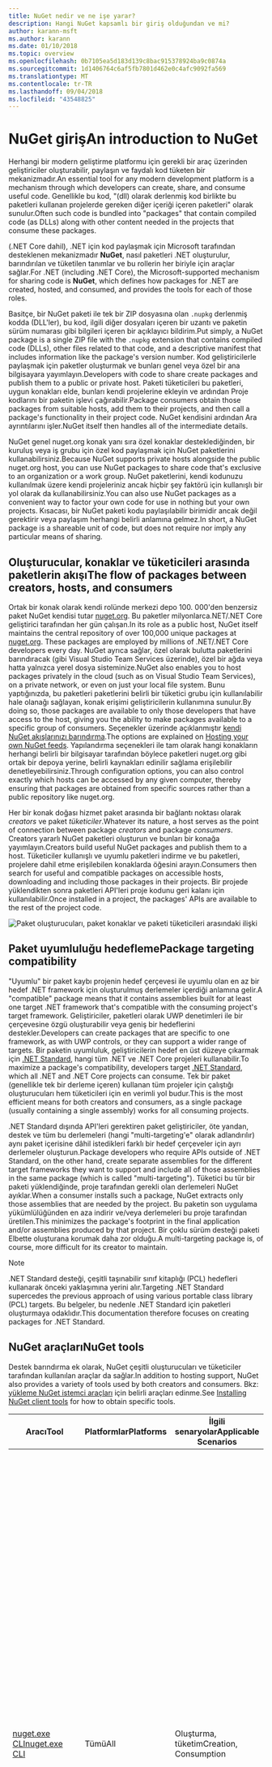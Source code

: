 ```yaml
---
title: NuGet nedir ve ne işe yarar?
description: Hangi NuGet kapsamlı bir giriş olduğundan ve mi?
author: karann-msft
ms.author: karann
ms.date: 01/10/2018
ms.topic: overview
ms.openlocfilehash: 0b7105ea5d183d139c8bac915378924ba9c0874a
ms.sourcegitcommit: 1d1406764c6af5fb7801d462e0c4afc9092fa569
ms.translationtype: MT
ms.contentlocale: tr-TR
ms.lasthandoff: 09/04/2018
ms.locfileid: "43548825"
---
```

# <a name="an-introduction-to-nuget"></a><span data-ttu-id="43dc9-103">NuGet giriş</span><span class="sxs-lookup"><span data-stu-id="43dc9-103">An introduction to NuGet</span></span>

<span data-ttu-id="43dc9-104">Herhangi bir modern geliştirme platformu için gerekli bir araç üzerinden geliştiriciler oluşturabilir, paylaşın ve faydalı kod tüketen bir mekanizmadır.</span><span class="sxs-lookup"><span data-stu-id="43dc9-104">An essential tool for any modern development platform is a mechanism through which developers can create, share, and consume useful code.</span></span> <span data-ttu-id="43dc9-105">Genellikle bu kod, "(dll) olarak derlenmiş kod birlikte bu paketleri kullanan projelerde gereken diğer içeriği içeren paketleri" olarak sunulur.</span><span class="sxs-lookup"><span data-stu-id="43dc9-105">Often such code is bundled into "packages" that contain compiled code (as DLLs) along with other content needed in the projects that consume these packages.</span></span>

<span data-ttu-id="43dc9-106">(.NET Core dahil), .NET için kod paylaşmak için Microsoft tarafından desteklenen mekanizmadır **NuGet**, nasıl paketleri .NET oluşturulur, barındırılan ve tüketilen tanımlar ve bu rollerin her biriyle için araçlar sağlar.</span><span class="sxs-lookup"><span data-stu-id="43dc9-106">For .NET (including .NET Core), the Microsoft-supported mechanism for sharing code is **NuGet**, which defines how packages for .NET are created, hosted, and consumed, and provides the tools for each of those roles.</span></span>

<span data-ttu-id="43dc9-107">Basitçe, bir NuGet paketi ile tek bir ZIP dosyasına olan `.nupkg` derlenmiş kodda (DLL'ler), bu kod, ilgili diğer dosyaları içeren bir uzantı ve paketin sürüm numarası gibi bilgileri içeren bir açıklayıcı bildirim.</span><span class="sxs-lookup"><span data-stu-id="43dc9-107">Put simply, a NuGet package is a single ZIP file with the `.nupkg` extension that contains compiled code (DLLs), other files related to that code, and a descriptive manifest that includes information like the package's version number.</span></span> <span data-ttu-id="43dc9-108">Kod geliştiricilerle paylaşmak için paketler oluşturmak ve bunları genel veya özel bir ana bilgisayara yayımlayın.</span><span class="sxs-lookup"><span data-stu-id="43dc9-108">Developers with code to share create packages and publish them to a public or private host.</span></span> <span data-ttu-id="43dc9-109">Paketi tüketicileri bu paketleri, uygun konakları elde, bunları kendi projelerine ekleyin ve ardından Proje kodlarını bir paketin işlevi çağırabilir.</span><span class="sxs-lookup"><span data-stu-id="43dc9-109">Package consumers obtain those packages from suitable hosts, add them to their projects, and then call a package's functionality in their project code.</span></span> <span data-ttu-id="43dc9-110">NuGet kendisini ardından Ara ayrıntılarını işler.</span><span class="sxs-lookup"><span data-stu-id="43dc9-110">NuGet itself then handles all of the intermediate details.</span></span>

<span data-ttu-id="43dc9-111">NuGet genel nuget.org konak yanı sıra özel konaklar desteklediğinden, bir kuruluş veya iş grubu için özel kod paylaşmak için NuGet paketlerini kullanabilirsiniz.</span><span class="sxs-lookup"><span data-stu-id="43dc9-111">Because NuGet supports private hosts alongside the public nuget.org host, you can use NuGet packages to share code that's exclusive to an organization or a work group.</span></span> <span data-ttu-id="43dc9-112">NuGet paketlerini, kendi kodunuzu kullanılmak üzere kendi projeleriniz ancak hiçbir şey faktörü için kullanışlı bir yol olarak da kullanabilirsiniz.</span><span class="sxs-lookup"><span data-stu-id="43dc9-112">You can also use NuGet packages as a convenient way to factor your own code for use in nothing but your own projects.</span></span> <span data-ttu-id="43dc9-113">Kısacası, bir NuGet paketi kodu paylaşılabilir birimidir ancak değil gerektirir veya paylaşım herhangi belirli anlamına gelmez.</span><span class="sxs-lookup"><span data-stu-id="43dc9-113">In short, a NuGet package is a shareable unit of code, but does not require nor imply any particular means of sharing.</span></span>

## <a name="the-flow-of-packages-between-creators-hosts-and-consumers"></a><span data-ttu-id="43dc9-114">Oluşturucular, konaklar ve tüketicileri arasında paketlerin akışı</span><span class="sxs-lookup"><span data-stu-id="43dc9-114">The flow of packages between creators, hosts, and consumers</span></span>

<span data-ttu-id="43dc9-115">Ortak bir konak olarak kendi rolünde merkezi depo 100. 000'den benzersiz paket NuGet kendisi tutar [nuget.org](https://www.nuget.org). Bu paketler milyonlarca.NET/.NET Core geliştirici tarafından her gün çalışan.</span><span class="sxs-lookup"><span data-stu-id="43dc9-115">In its role as a public host, NuGet itself maintains the central repository of over 100,000 unique packages at [nuget.org](https://www.nuget.org). These packages are employed by millions of .NET/.NET Core developers every day.</span></span> <span data-ttu-id="43dc9-116">NuGet ayrıca sağlar, özel olarak bulutta paketlerini barındıracak (gibi Visual Studio Team Services üzerinde), özel bir ağda veya hatta yalnızca yerel dosya sisteminize.</span><span class="sxs-lookup"><span data-stu-id="43dc9-116">NuGet also enables you to host packages privately in the cloud (such as on Visual Studio Team Services), on a private network, or even on just your local file system.</span></span> <span data-ttu-id="43dc9-117">Bunu yaptığınızda, bu paketleri paketlerini belirli bir tüketici grubu için kullanılabilir hale olanağı sağlayan, konak erişimi geliştiricilerin kullanımına sunulur.</span><span class="sxs-lookup"><span data-stu-id="43dc9-117">By doing so, those packages are available to only those developers that have access to the host, giving you the ability to make packages available to a specific group of consumers.</span></span> <span data-ttu-id="43dc9-118">Seçenekler üzerinde açıklanmıştır [kendi NuGet akışlarınızı barındırma](hosting-packages/overview.md).</span><span class="sxs-lookup"><span data-stu-id="43dc9-118">The options are explained on [Hosting your own NuGet feeds](hosting-packages/overview.md).</span></span> <span data-ttu-id="43dc9-119">Yapılandırma seçenekleri ile tam olarak hangi konakların herhangi belirli bir bilgisayar tarafından böylece paketleri nuget.org gibi ortak bir depoya yerine, belirli kaynakları edinilir sağlama erişilebilir denetleyebilirsiniz.</span><span class="sxs-lookup"><span data-stu-id="43dc9-119">Through configuration options, you can also control exactly which hosts can be accessed by any given computer, thereby ensuring that packages are obtained from specific sources rather than a public repository like nuget.org.</span></span>

<span data-ttu-id="43dc9-120">Her bir konak doğası hizmet paket arasında bir bağlantı noktası olarak *creators* ve paket *tüketiciler*.</span><span class="sxs-lookup"><span data-stu-id="43dc9-120">Whatever its nature, a host serves as the point of connection between package *creators* and package *consumers*.</span></span> <span data-ttu-id="43dc9-121">Creators yararlı NuGet paketleri oluşturun ve bunları bir konağa yayımlayın.</span><span class="sxs-lookup"><span data-stu-id="43dc9-121">Creators build useful NuGet packages and publish them to a host.</span></span> <span data-ttu-id="43dc9-122">Tüketiciler kullanışlı ve uyumlu paketleri indirme ve bu paketleri, projelere dahil etme erişilebilen konaklarda öğesini arayın.</span><span class="sxs-lookup"><span data-stu-id="43dc9-122">Consumers then search for useful and compatible packages on accessible hosts, downloading and including those packages in their projects.</span></span> <span data-ttu-id="43dc9-123">Bir projede yüklendikten sonra paketleri API'leri proje kodunu geri kalanı için kullanılabilir.</span><span class="sxs-lookup"><span data-stu-id="43dc9-123">Once installed in a project, the packages' APIs are available to the rest of the project code.</span></span>

![Paket oluşturucuları, paket konaklar ve paketi tüketicileri arasındaki ilişki](media/nuget-roles.png)

## <a name="package-targeting-compatibility"></a><span data-ttu-id="43dc9-125">Paket uyumluluğu hedefleme</span><span class="sxs-lookup"><span data-stu-id="43dc9-125">Package targeting compatibility</span></span>

<span data-ttu-id="43dc9-126">"Uyumlu" bir paket kaybı projenin hedef çerçevesi ile uyumlu olan en az bir hedef .NET framework için oluşturulmuş derlemeler içerdiği anlamına gelir.</span><span class="sxs-lookup"><span data-stu-id="43dc9-126">A "compatible" package means that it contains assemblies built for at least one target .NET framework that's compatible with the consuming project's target framework.</span></span> <span data-ttu-id="43dc9-127">Geliştiriciler, paketleri olarak UWP denetimleri ile bir çerçevesine özgü oluşturabilir veya geniş bir hedeflerini destekler.</span><span class="sxs-lookup"><span data-stu-id="43dc9-127">Developers can create packages that are specific to one framework, as with UWP controls, or they can support a wider range of targets.</span></span> <span data-ttu-id="43dc9-128">Bir paketin uyumluluk, geliştiricilerin hedef en üst düzeye çıkarmak için [.NET Standard](/dotnet/standard/net-standard), hangi tüm .NET ve .NET Core projeleri kullanabilir.</span><span class="sxs-lookup"><span data-stu-id="43dc9-128">To maximize a package's compatibility, developers target [.NET Standard](/dotnet/standard/net-standard), which all .NET and .NET Core projects can consume.</span></span> <span data-ttu-id="43dc9-129">Tek bir paket (genellikle tek bir derleme içeren) kullanan tüm projeler için çalıştığı oluşturucuları hem tüketicileri için en verimli yol budur.</span><span class="sxs-lookup"><span data-stu-id="43dc9-129">This is the most efficient means for both creators and consumers, as a single package (usually containing a single assembly) works for all consuming projects.</span></span>

<span data-ttu-id="43dc9-130">.NET Standard dışında API'leri gerektiren paket geliştiriciler, öte yandan, destek ve tüm bu derlemeleri (hangi "multi-targeting'e" olarak adlandırılır) aynı paket içerisine dâhil istedikleri farklı bir hedef çerçeveler için ayrı derlemeler oluşturun.</span><span class="sxs-lookup"><span data-stu-id="43dc9-130">Package developers who require APIs outside of .NET Standard, on the other hand, create separate assemblies for the different target frameworks they want to support and include all of those assemblies in the same package (which is called "multi-targeting").</span></span> <span data-ttu-id="43dc9-131">Tüketici bu tür bir paketi yüklendiğinde, proje tarafından gerekli olan derlemeleri NuGet ayıklar.</span><span class="sxs-lookup"><span data-stu-id="43dc9-131">When a consumer installs such a package, NuGet extracts only those assemblies that are needed by the project.</span></span> <span data-ttu-id="43dc9-132">Bu paketin son uygulama yükümlülüğünden en aza indirir ve/veya derlemeleri bu proje tarafından üretilen.</span><span class="sxs-lookup"><span data-stu-id="43dc9-132">This minimizes the package's footprint in the final application and/or assemblies produced by that project.</span></span> <span data-ttu-id="43dc9-133">Bir çoklu sürüm desteği paketi Elbette oluşturana korumak daha zor olduğu.</span><span class="sxs-lookup"><span data-stu-id="43dc9-133">A multi-targeting package is, of course, more difficult for its creator to maintain.</span></span>

> [!Note]
> <span data-ttu-id="43dc9-134">.NET Standard desteği, çeşitli taşınabilir sınıf kitaplığı (PCL) hedefleri kullanarak önceki yaklaşımına yerini alır.</span><span class="sxs-lookup"><span data-stu-id="43dc9-134">Targeting .NET Standard supercedes the previous approach of using various portable class library (PCL) targets.</span></span> <span data-ttu-id="43dc9-135">Bu belgeler, bu nedenle .NET Standard için paketleri oluşturmaya odaklıdır.</span><span class="sxs-lookup"><span data-stu-id="43dc9-135">This documentation therefore focuses on creating packages for .NET Standard.</span></span>

## <a name="nuget-tools"></a><span data-ttu-id="43dc9-136">NuGet araçları</span><span class="sxs-lookup"><span data-stu-id="43dc9-136">NuGet tools</span></span>

<span data-ttu-id="43dc9-137">Destek barındırma ek olarak, NuGet çeşitli oluşturucuları ve tüketiciler tarafından kullanılan araçlar da sağlar.</span><span class="sxs-lookup"><span data-stu-id="43dc9-137">In addition to hosting support, NuGet also provides a variety of tools used by both creators and consumers.</span></span> <span data-ttu-id="43dc9-138">Bkz: [yükleme NuGet istemci araçları](install-nuget-client-tools.md) için belirli araçları edinme.</span><span class="sxs-lookup"><span data-stu-id="43dc9-138">See [Installing NuGet client tools](install-nuget-client-tools.md) for how to obtain specific tools.</span></span>

| <span data-ttu-id="43dc9-139">Aracı</span><span class="sxs-lookup"><span data-stu-id="43dc9-139">Tool</span></span> | <span data-ttu-id="43dc9-140">Platformlar</span><span class="sxs-lookup"><span data-stu-id="43dc9-140">Platforms</span></span> | <span data-ttu-id="43dc9-141">İlgili senaryolar</span><span class="sxs-lookup"><span data-stu-id="43dc9-141">Applicable Scenarios</span></span> | <span data-ttu-id="43dc9-142">Açıklama</span><span class="sxs-lookup"><span data-stu-id="43dc9-142">Description</span></span> |
| --- | --- | --- | --- |
| [<span data-ttu-id="43dc9-143">nuget.exe CLI</span><span class="sxs-lookup"><span data-stu-id="43dc9-143">nuget.exe CLI</span></span>](tools/nuget-exe-cli-reference.md) | <span data-ttu-id="43dc9-144">Tümü</span><span class="sxs-lookup"><span data-stu-id="43dc9-144">All</span></span> | <span data-ttu-id="43dc9-145">Oluşturma, tüketim</span><span class="sxs-lookup"><span data-stu-id="43dc9-145">Creation, Consumption</span></span> | <span data-ttu-id="43dc9-146">Özellikle bazı Tüketiciler, yalnızca uygulama paketini creators uygulama bazı komutlarla tüm NuGet yetenekleri sağlar ve diğerleri hem de uygulama.</span><span class="sxs-lookup"><span data-stu-id="43dc9-146">Provides all NuGet capabilities, with some commands applying specifically to package creators, some applying only to consumers, and others applying to both.</span></span> <span data-ttu-id="43dc9-147">Oluşturucuları kullanma gibi paket `nuget pack` çeşitli derlemeler ve ilişkili dosyaları bir paket oluşturun, tüketicilerin kullanım paket için komutu `nuget install` kullanan bir proje klasörü ve herkesin paketlerini içerecek şekilde `nuget config` NuGet yapılandırmayı ayarlamak için değişkenler.</span><span class="sxs-lookup"><span data-stu-id="43dc9-147">For example, package creators use the `nuget pack` command to create a package from various assemblies and related files, package consumers use `nuget install` to include packages in a project folder, and everyone uses `nuget config` to set NuGet configuration variables.</span></span> <span data-ttu-id="43dc9-148">Bir platformdan aracı olarak NuGet CLI'yı Visual Studio projeleri ile etkileşime girmez.</span><span class="sxs-lookup"><span data-stu-id="43dc9-148">As a platform-agnostic tool, the NuGet CLI does not interact with Visual Studio projects.</span></span> |
| [<span data-ttu-id="43dc9-149">dotnet CLI</span><span class="sxs-lookup"><span data-stu-id="43dc9-149">dotnet CLI</span></span>](tools/dotnet-Commands.md) | <span data-ttu-id="43dc9-150">Tümü</span><span class="sxs-lookup"><span data-stu-id="43dc9-150">All</span></span> | <span data-ttu-id="43dc9-151">Oluşturma, tüketim</span><span class="sxs-lookup"><span data-stu-id="43dc9-151">Creation, Consumption</span></span> | <span data-ttu-id="43dc9-152">Belirli NuGet CLI, .NET Core araç zincirinizi içinde doğrudan özellikleri sağlar.</span><span class="sxs-lookup"><span data-stu-id="43dc9-152">Provides certain NuGet CLI capabilities directly within the .NET Core tool chain.</span></span> <span data-ttu-id="43dc9-153">NuGet CLI olduğu gibi dotnet CLI Visual Studio projeleri ile etkileşime girmez.</span><span class="sxs-lookup"><span data-stu-id="43dc9-153">As with the NuGet CLI, the dotnet CLI does not interact with Visual Studio projects.</span></span> |
| [<span data-ttu-id="43dc9-154">Paket Yöneticisi Konsolu</span><span class="sxs-lookup"><span data-stu-id="43dc9-154">Package Manager Console</span></span>](tools/package-manager-console.md) | <span data-ttu-id="43dc9-155">Windows üzerinde Visual Studio</span><span class="sxs-lookup"><span data-stu-id="43dc9-155">Visual Studio on Windows</span></span> | <span data-ttu-id="43dc9-156">Tüketim</span><span class="sxs-lookup"><span data-stu-id="43dc9-156">Consumption</span></span> | <span data-ttu-id="43dc9-157">Sağlar [PowerShell komutlarını](tools/Powershell-Reference.md) yükleme ve Visual Studio projelerinde paketleri yönetme.</span><span class="sxs-lookup"><span data-stu-id="43dc9-157">Provides [PowerShell commands](tools/Powershell-Reference.md) for installing and managing packages in Visual Studio projects.</span></span> |
| [<span data-ttu-id="43dc9-158">Paket Yöneticisi UI</span><span class="sxs-lookup"><span data-stu-id="43dc9-158">Package Manager UI</span></span>](tools/package-manager-ui.md) | <span data-ttu-id="43dc9-159">Windows üzerinde Visual Studio</span><span class="sxs-lookup"><span data-stu-id="43dc9-159">Visual Studio on Windows</span></span> | <span data-ttu-id="43dc9-160">Tüketim</span><span class="sxs-lookup"><span data-stu-id="43dc9-160">Consumption</span></span> | <span data-ttu-id="43dc9-161">Yükleme ve Visual Studio projelerinde paketler yönetmeye yönelik kullanımı kolay bir kullanıcı Arabirimi sağlar.</span><span class="sxs-lookup"><span data-stu-id="43dc9-161">Provides an easy-to-use UI for installing and managing packages in Visual Studio projects.</span></span> |
| [<span data-ttu-id="43dc9-162">NuGet UI'ı yönetme</span><span class="sxs-lookup"><span data-stu-id="43dc9-162">Manage NuGet UI</span></span>](/visualstudio/mac/nuget-walkthrough) | <span data-ttu-id="43dc9-163">Mac için Visual Studio</span><span class="sxs-lookup"><span data-stu-id="43dc9-163">Visual Studio for Mac</span></span> | <span data-ttu-id="43dc9-164">Tüketim</span><span class="sxs-lookup"><span data-stu-id="43dc9-164">Consumption</span></span> | <span data-ttu-id="43dc9-165">Yükleme ve Mac proje Visual Studio'da paketlerini yönetmek için kullanımı kolay bir kullanıcı Arabirimi sağlar.</span><span class="sxs-lookup"><span data-stu-id="43dc9-165">Provide an easy-to-use UI for installing and managing packages in Visual Studio for Mac projects.</span></span> |
| [<span data-ttu-id="43dc9-166">MSBuild</span><span class="sxs-lookup"><span data-stu-id="43dc9-166">MSBuild</span></span>](reference/msbuild-targets.md) | <span data-ttu-id="43dc9-167">Windows</span><span class="sxs-lookup"><span data-stu-id="43dc9-167">Windows</span></span> | <span data-ttu-id="43dc9-168">Oluşturma, tüketim</span><span class="sxs-lookup"><span data-stu-id="43dc9-168">Creation, Consumption</span></span> | <span data-ttu-id="43dc9-169">MSBuild araç zinciri üzerinden doğrudan projesinde kullanılan paketleri geri yükle ve paketleri oluşturma olanağı sağlar.</span><span class="sxs-lookup"><span data-stu-id="43dc9-169">Provides the ability to create packages and restore packages used in a project directly through the MSBuild tool chain.</span></span> |

<span data-ttu-id="43dc9-170">Gördüğünüz gibi birlikte çalıştığınız NuGet araçları, oluşturma, kullanma veya paketler ve üzerinde çalıştığınız platforma yayımlama üzerinde büyük ölçüde bağlıdır.</span><span class="sxs-lookup"><span data-stu-id="43dc9-170">As you can see, the NuGet tools you work with depend greatly on whether you're creating, consuming, or publishing packages, and the platform on which you're working.</span></span> <span data-ttu-id="43dc9-171">Diğer NuGet paketlerinde var olan işlevselliği üzerine oluşturdukça paket creators genellikle ayrıca tüketicileri olur.</span><span class="sxs-lookup"><span data-stu-id="43dc9-171">Package creators are typically also consumers, as they build on top of functionality that exists in other NuGet packages.</span></span> <span data-ttu-id="43dc9-172">Ve bu paketleri, sırayla hala bazılarında bağlı olabilir.</span><span class="sxs-lookup"><span data-stu-id="43dc9-172">And those packages, of course, may in turn depend on still others.</span></span>

<span data-ttu-id="43dc9-173">Daha fazla bilgi için başlayan [paket oluşturma iş akışı](create-packages/Overview-and-Workflow.md) ve [paket tüketim iş akışı](consume-packages/Overview-and-Workflow.md) makaleler.</span><span class="sxs-lookup"><span data-stu-id="43dc9-173">For more information, start with the [Package creation workflow](create-packages/Overview-and-Workflow.md) and [Package consumption workflow](consume-packages/Overview-and-Workflow.md) articles.</span></span>

## <a name="managing-dependencies"></a><span data-ttu-id="43dc9-174">Bağımlılık Yönetimi</span><span class="sxs-lookup"><span data-stu-id="43dc9-174">Managing dependencies</span></span>

<span data-ttu-id="43dc9-175">Başkalarının çalışmalarını kolayca oluşturma imkanı bir paket yönetim sistemi en güçlü özelliklerinden biridir.</span><span class="sxs-lookup"><span data-stu-id="43dc9-175">The ability to easily build on the work of others is one of most powerful features of a package management system.</span></span> <span data-ttu-id="43dc9-176">Buna göre NuGet yaptığı çoğunu, bağımlılık ağacı ya da bir proje adına "Grafik" yönetiyor.</span><span class="sxs-lookup"><span data-stu-id="43dc9-176">Accordingly, much of what NuGet does is managing that dependency tree or "graph" on behalf of a project.</span></span> <span data-ttu-id="43dc9-177">Kısaca, size yalnızca kendiniz doğrudan bir projede kullanıyorsanız bu paketleri ile ilgili.</span><span class="sxs-lookup"><span data-stu-id="43dc9-177">Simply said, you need only concern yourself with those packages that you're directly using in a project.</span></span> <span data-ttu-id="43dc9-178">Bu paketleri birini (bu sırayla hala diğerleri kullanabilir) diğer paketleri kullanma, NuGet bu tüm alt düzey bağımlılıklarını üstlenir.</span><span class="sxs-lookup"><span data-stu-id="43dc9-178">If any of those packages themselves consume other packages (which can, in turn, consume still others), NuGet takes care of all those down-level dependencies.</span></span>

<span data-ttu-id="43dc9-179">Aşağıdaki görüntüde, sırayla birkaç diğer bağlı beş paketleri bağımlı bir proje gösterilmektedir.</span><span class="sxs-lookup"><span data-stu-id="43dc9-179">The following image shows a project that depends on five packages, which in turn depend on a number of others.</span></span>

![Bir .NET projesi için bir örnek NuGet bağımlılık grafiği](media/dependency-graph.png)

<span data-ttu-id="43dc9-181">Bazı paketler, birden çok kez bağımlılık grafiğinde görüntülendiğine dikkat edin.</span><span class="sxs-lookup"><span data-stu-id="43dc9-181">Notice that some packages appear multiple times in the dependency graph.</span></span> <span data-ttu-id="43dc9-182">Örneğin, üç farklı tüketicilerinin Paket B vardır ve her tüketici, paketin (gösterilmemiştir) için farklı bir sürüm de belirtebilir.</span><span class="sxs-lookup"><span data-stu-id="43dc9-182">For example, there are three different consumers of package B, and each consumer might also specify a different version for that package (not shown).</span></span> <span data-ttu-id="43dc9-183">Bu, özellikle yaygın olarak kullanılan paketler için ortak bir yinelenme zamanıdır.</span><span class="sxs-lookup"><span data-stu-id="43dc9-183">This is a common occurrence, especially for widely-used packages.</span></span> <span data-ttu-id="43dc9-184">NuGet Paket B hangi sürümünün tüm tüketicilere tam olarak karşılayan belirlemek için tüm zorlu işler Neyse yapar.</span><span class="sxs-lookup"><span data-stu-id="43dc9-184">NuGet fortunately does all the hard work to determine exactly which version of package B satisfies all consumers.</span></span> <span data-ttu-id="43dc9-185">NuGet sonra nasıl olursa olsun tüm diğer paketleri, aynı ayrıntılı bağımlılık grafiği yapar.</span><span class="sxs-lookup"><span data-stu-id="43dc9-185">NuGet then does the same for all other packages, no matter how deep the dependency graph.</span></span>

<span data-ttu-id="43dc9-186">NuGet bu hizmetin performansını daha fazla ayrıntı için bkz: [bağımlılık çözümlemesi](consume-packages/dependency-resolution.md).</span><span class="sxs-lookup"><span data-stu-id="43dc9-186">For more details on how NuGet performs this service, see [Dependency resolution](consume-packages/dependency-resolution.md).</span></span>

## <a name="tracking-references-and-restoring-packages"></a><span data-ttu-id="43dc9-187">İzleme başvurularını ve paketler geri yükleniyor</span><span class="sxs-lookup"><span data-stu-id="43dc9-187">Tracking references and restoring packages</span></span>

<span data-ttu-id="43dc9-188">Projeler kaynak denetimi depolarından Geliştirici bilgisayarlar arasında kolayca taşıyabilirsiniz için yapı sunucusu ve diğerleri, NuGet paketlerini doğrudan bir projeye bağlı ikili derlemeleri tutmak oldukça zordur.</span><span class="sxs-lookup"><span data-stu-id="43dc9-188">Because projects can easily move between developer computers, source control repositories, build servers, and so forth, it's highly impractical to keep the binary assemblies of NuGet packages directly bound to a project.</span></span> <span data-ttu-id="43dc9-189">Bunun yapılması gereksiz yere bloated projeyi her kopyasını (ve böylece kaynak denetim depolarından alanı boşa).</span><span class="sxs-lookup"><span data-stu-id="43dc9-189">Doing so would make each copy of the project unnecessarily bloated (and thereby waste space in source control repositories).</span></span> <span data-ttu-id="43dc9-190">Bu ayrıca, güncelleştirmeleri, tüm projenin kopyalarını uygulanacak yaptığınız gibi yeni sürümlere paketi ikili dosyaları güncelleştirmek oldukça zor hale getirir.</span><span class="sxs-lookup"><span data-stu-id="43dc9-190">It would also make it very difficult to update package binaries to newer versions as updates would have to be applied across all copies of the project.</span></span>

<span data-ttu-id="43dc9-191">NuGet, bunun yerine bir proje, üst düzey ve alt düzey bağımlılıklar dahil olmak üzere bağımlı olduğu paketleri basit başvuru listesini tutar.</span><span class="sxs-lookup"><span data-stu-id="43dc9-191">NuGet instead maintains a simple reference list of the packages upon which a project depends, including both top-level and down-level dependencies.</span></span> <span data-ttu-id="43dc9-192">Bir projeye bazı konaktan bir paketi yüklediğinizde, diğer bir deyişle, NuGet paket tanımlayıcısı ve sürüm numarasını başvuru listesinde kaydeder.</span><span class="sxs-lookup"><span data-stu-id="43dc9-192">That is, whenever you install a package from some host into a project, NuGet records the package identifier and version number in the reference list.</span></span> <span data-ttu-id="43dc9-193">(Bir paket kaldırılıyor, listeden kaldırır.) NuGet üzerinde açıklandığı istek, başvurulan tüm paketlerini geri yüklemek için bir yol ardından sağlar [paket geri yükleme](consume-packages/package-restore.md).</span><span class="sxs-lookup"><span data-stu-id="43dc9-193">(Uninstalling a package, of course, removes it from the list.) NuGet then provides a means to restore all referenced packages upon request, as described on [Package restore](consume-packages/package-restore.md).</span></span>

![NuGet başvuru listesini paket yüklemesinde oluşturulur ve başka bir yerde paketlerini geri yüklemek için kullanılabilir](media/nuget-restore.png)

<span data-ttu-id="43dc9-195">Yalnızca başvuru listesi ile NuGet daha sonra yeniden&mdash;diğer bir deyişle, *geri*&mdash;tüm genel ve/veya özel konakları daha sonra dilediğiniz zaman bu paketleri.</span><span class="sxs-lookup"><span data-stu-id="43dc9-195">With only the reference list, NuGet can then reinstall&mdash;that is, *restore*&mdash;all of those packages from public and/or private hosts at any later time.</span></span> <span data-ttu-id="43dc9-196">Bir proje kaynak denetimi veya başka bir şekilde paylaşımı geliştirme yaptığınızda, yalnızca başvuru listesi dahil ve hariç herhangi bir paketi ikili (bkz [paketleri ve kaynak denetimi](consume-packages/packages-and-source-control.md).)</span><span class="sxs-lookup"><span data-stu-id="43dc9-196">When committing a project to source control, or sharing it in some other way, you include only the reference list and exclude any package binaries (see [Packages and source control](consume-packages/packages-and-source-control.md).)</span></span>

<span data-ttu-id="43dc9-197">Bir yapı sunucusunda bir otomatik dağıtım sisteminin bir parçası olarak projenin bir kopyasını almak gibi bir proje alan bilgisayar yalnızca ihtiyaç duyulan her bağımlılıkları geri yüklemek için NuGet ister.</span><span class="sxs-lookup"><span data-stu-id="43dc9-197">The computer that receives a project, such as a build server obtaining a copy of the project as part of an automated deployment system, simply asks NuGet to restore dependencies whenever they're needed.</span></span> <span data-ttu-id="43dc9-198">Visual Studio Team Services "NuGet geri yükleme" adımları tam bu amaçla sağlayan sistemler oluşturabilir.</span><span class="sxs-lookup"><span data-stu-id="43dc9-198">Build systems like Visual Studio Team Services provide "NuGet restore" steps for this exact purpose.</span></span> <span data-ttu-id="43dc9-199">Benzer şekilde, ne zaman geliştiriciler elde bir projenin bir kopyasını (gibi bir depoyu kopyalarken), bunlar gibi komutunu çağırabilirsiniz `nuget restore` (NuGet CLI) `dotnet restore` (dotnet CLI) veya `Install-Package` tüm gerekli paketlerini almak için (Paket Yöneticisi Konsolu).</span><span class="sxs-lookup"><span data-stu-id="43dc9-199">Similarly, when developers obtain a copy of a project (as when cloning a repository), they can invoke command like `nuget restore` (NuGet CLI), `dotnet restore` (dotnet CLI), or `Install-Package` (Package Manager Console) to obtain all the necessary packages.</span></span> <span data-ttu-id="43dc9-200">Visual Studio, kendi bölümü için bir proje derlenirken paketleri otomatik olarak yükler (Otomatik geri yükleme etkin, üzerinde açıklandığı olması koşuluyla [paket geri yükleme](consume-packages/package-restore.md)).</span><span class="sxs-lookup"><span data-stu-id="43dc9-200">Visual Studio, for its part, automatically restores packages when building a project (provided that automatic restore is enabled, as described on [Package restore](consume-packages/package-restore.md)).</span></span>

<span data-ttu-id="43dc9-201">NET bir şekilde, daha sonra NuGet'ın birincil role geliştiriciler endişe nerede projenizin adına bu başvuru listesini koruma ve sağlayarak bu başvurulan bir paket verimli bir şekilde geri yükleme (ve güncelleştirmek için) anlamına gelir.</span><span class="sxs-lookup"><span data-stu-id="43dc9-201">Clearly, then, NuGet's primary role where developers are concerned is maintaining that reference list on behalf of your project and providing the means to efficiently restore (and update) those referenced packages.</span></span> <span data-ttu-id="43dc9-202">Bu liste, iki birinde tutulur *paket Yönetimi biçimleri*adlı gibi:</span><span class="sxs-lookup"><span data-stu-id="43dc9-202">This list is maintained in one of two *package management formats*, as they're called:</span></span>

- <span data-ttu-id="43dc9-203">[`packages.config`](reference/packages-config.md): *(NuGet 1.0 +)* projedeki diğer bağımlılıklar dahil olmak üzere tüm bağımlılıkları düz bir listesini tutar bir XML dosyası yüklü paketler.</span><span class="sxs-lookup"><span data-stu-id="43dc9-203">[`packages.config`](reference/packages-config.md): *(NuGet 1.0+)* An XML file that maintains a flat list of all dependencies in the project, including the dependencies of other installed packages.</span></span> <span data-ttu-id="43dc9-204">Yüklü veya geri yüklenen paketler depolanır bir `packages` klasör.</span><span class="sxs-lookup"><span data-stu-id="43dc9-204">Installed or restored packages are stored in a `packages` folder.</span></span>

- <span data-ttu-id="43dc9-205">[PackageReference](consume-packages/package-references-in-project-files.md) (veya "paket başvuruları proje dosyalarındaki") | *(NuGet 4.0 +)* ayrı bir dosya gerektiği şekilde doğrudan proje dosyası içinde bir projenin üst düzey bağımlılıkların bir listesini tutar.</span><span class="sxs-lookup"><span data-stu-id="43dc9-205">[PackageReference](consume-packages/package-references-in-project-files.md) (or "package references in project files") | *(NuGet 4.0+)* Maintains a list of a project's top-level dependencies directly within the project file, so no separate file is needed.</span></span> <span data-ttu-id="43dc9-206">İlişkili bir dosya `obj/project.assets.json`, genel bir bağımlılık grafiği yanı sıra tüm alt düzey bağımlılıkları kullanan bir proje paketlerini yönetmek için dinamik olarak oluşturulur.</span><span class="sxs-lookup"><span data-stu-id="43dc9-206">An associated file, `obj/project.assets.json`, is dynamically generated to manage the overall dependency graph of the packages that a project uses along with all down-level dependencies.</span></span> <span data-ttu-id="43dc9-207">PackageReference her zaman .NET Core projeleri tarafından kullanılır.</span><span class="sxs-lookup"><span data-stu-id="43dc9-207">PackageReference is always used by .NET Core projects.</span></span>

<span data-ttu-id="43dc9-208">Herhangi bir proje içinde hangi paket Yönetimi biçimi işe proje türü ve sürümünü NuGet (ve/veya Visual Studio) bağlıdır.</span><span class="sxs-lookup"><span data-stu-id="43dc9-208">Which package management format is employed in any given project depends on the project type, and the available version of NuGet (and/or Visual Studio).</span></span> <span data-ttu-id="43dc9-209">Hangi biçimde kullanılan denetlemek için yalnızca Ara `packages.config` ilk paketinizi yükledikten sonra proje kökündeki.</span><span class="sxs-lookup"><span data-stu-id="43dc9-209">To check what format is being used, simply look for `packages.config` in the project root after installing your first package.</span></span> <span data-ttu-id="43dc9-210">Bu dosya yoksa, doğrudan proje dosyasında konum bir \<PackageReference\> öğesi.</span><span class="sxs-lookup"><span data-stu-id="43dc9-210">If you don't have that file, look in the project file directly for a \<PackageReference\> element.</span></span>

<span data-ttu-id="43dc9-211">Bir seçenek varsa PackageReference kullanmanızı öneririz.</span><span class="sxs-lookup"><span data-stu-id="43dc9-211">When you have a choice, we recommend using PackageReference.</span></span> <span data-ttu-id="43dc9-212">`packages.config` eski amacıyla korunur ve artık etkin geliştirilme aşamasındadır.</span><span class="sxs-lookup"><span data-stu-id="43dc9-212">`packages.config` is maintained for legacy purposes and is no longer under active development.</span></span>

> [!Tip]
> <span data-ttu-id="43dc9-213">Çeşitli `nuget.exe` gibi CLI komutları `nuget install`, otomatik olarak paket başvurusu listesine eklemeyin.</span><span class="sxs-lookup"><span data-stu-id="43dc9-213">Various `nuget.exe` CLI commands, like `nuget install`, do not automatically add the package to the reference list.</span></span> <span data-ttu-id="43dc9-214">Listeden bir paket ve Visual Studio Paket Yöneticisi ile (kullanıcı Arabirimi veya konsol) ile yüklerken güncelleştirilir `dotnet.exe` CLI.</span><span class="sxs-lookup"><span data-stu-id="43dc9-214">The list is updated when installing a package with the Visual Studio Package Manager (UI or Console), and with `dotnet.exe` CLI.</span></span>

## <a name="what-else-does-nuget-do"></a><span data-ttu-id="43dc9-215">Başka NuGet ne yapar?</span><span class="sxs-lookup"><span data-stu-id="43dc9-215">What else does NuGet do?</span></span>

<span data-ttu-id="43dc9-216">Şu ana kadar NuGet aşağıdaki özelliklerini öğrendiniz:</span><span class="sxs-lookup"><span data-stu-id="43dc9-216">So far you've learned the following characteristics of NuGet:</span></span>

- <span data-ttu-id="43dc9-217">NuGet, Destek Merkezi nuget.org deposuyla özel barındırma için sağlar.</span><span class="sxs-lookup"><span data-stu-id="43dc9-217">NuGet provides the central nuget.org repository with support for private hosting.</span></span>
- <span data-ttu-id="43dc9-218">NuGet araçları geliştiricilerin oluşturmak, yayımlamak ve paketleri kullanma için gereken sağlar.</span><span class="sxs-lookup"><span data-stu-id="43dc9-218">NuGet provides the tools developers need for creating, publishing, and consuming packages.</span></span>
- <span data-ttu-id="43dc9-219">En önemlisi, NuGet paketlerini geri yükleyin ve bu paketleri, listeden güncelleştirmek için bir proje ve özelliği kullanılan başvuru listesini tutar.</span><span class="sxs-lookup"><span data-stu-id="43dc9-219">Most importantly, NuGet maintains a reference list of packages used in a project and the ability to restore and update those packages from that list.</span></span>

<span data-ttu-id="43dc9-220">Bu işlemlerin verimli bir şekilde çalışmasını sağlamak için NuGet Sahne Arkası bazı iyileştirmeler yapar.</span><span class="sxs-lookup"><span data-stu-id="43dc9-220">To make these processes work efficiently, NuGet does some behind-the-scenes optimizations.</span></span> <span data-ttu-id="43dc9-221">En önemlisi, NuGet paket önbelleğini ve genel paketleri klasör kısayol yükleme ve yeniden yönetir.</span><span class="sxs-lookup"><span data-stu-id="43dc9-221">Most notably, NuGet manages a package cache and a global packages folder to shortcut installation and reinstallation.</span></span> <span data-ttu-id="43dc9-222">Makinede zaten yüklü bir paket indirme önbelleği önler.</span><span class="sxs-lookup"><span data-stu-id="43dc9-222">The cache avoids downloading a package that's already been installed on the machine.</span></span> <span data-ttu-id="43dc9-223">Genel packages klasörünü, böylece bilgisayarda NuGet'ın bütün kapladığı alanı azaltmak aynı yüklü paket paylaşımı birden çok proje sağlar.</span><span class="sxs-lookup"><span data-stu-id="43dc9-223">The global packages folder allows multiple projects to share the same installed package, thereby reducing NuGet's overall footprint on the computer.</span></span> <span data-ttu-id="43dc9-224">Çok sayıda paketleri, sık geri yüklerken önbellek ve genel paketleri klasör ayrıca gibi bir yapı sunucusunda çok yararlı olur.</span><span class="sxs-lookup"><span data-stu-id="43dc9-224">The cache and global packages folder are also very helpful when you're frequently restoring a larger number of packages, as on a build server.</span></span> <span data-ttu-id="43dc9-225">Bu mekanizmaları hakkında daha fazla bilgi için bkz. [genel paketleri ve önbellek klasörlerini yönetme](consume-packages/managing-the-global-packages-and-cache-folders.md).</span><span class="sxs-lookup"><span data-stu-id="43dc9-225">For more details on these mechanisms, see [Managing the global packages and cache folders](consume-packages/managing-the-global-packages-and-cache-folders.md).</span></span>

<span data-ttu-id="43dc9-226">Tek bir proje içinde NuGet tekrar birden fazla aynı paketin farklı sürümlerine başvuruları çözümleniyor içeren genel bir bağımlılık grafiği yönetir.</span><span class="sxs-lookup"><span data-stu-id="43dc9-226">Within an individual project, NuGet manages the overall dependency graph, which again includes resolving multiple references to different versions of the same package.</span></span> <span data-ttu-id="43dc9-227">Bir proje bir bağımlılık kendileri aynı bağımlılıkları olan bir veya daha fazla paketleri alır oldukça yaygındır.</span><span class="sxs-lookup"><span data-stu-id="43dc9-227">It's quite common that a project takes a dependency on one or more packages that themselves have the same dependencies.</span></span> <span data-ttu-id="43dc9-228">Tarafından birçok diğer paketleri bazı faydalı yardımcı programı paketleri nuget.org üzerinde çalışan.</span><span class="sxs-lookup"><span data-stu-id="43dc9-228">Some of the most useful utility packages on nuget.org are employed by many other packages.</span></span> <span data-ttu-id="43dc9-229">Tüm bağımlılık grafiğinde, daha sonra kolayca on farklı aynı paketin farklı sürümlerine başvuruları olabilir.</span><span class="sxs-lookup"><span data-stu-id="43dc9-229">In the entire dependency graph, then, you could easily have ten different references to different versions of the same package.</span></span> <span data-ttu-id="43dc9-230">Bu paket birden çok sürümünü uygulamasına getirmekten kaçının için NuGet tek hangi sürümünün tüm tüketicileri tarafından kullanılan çıkış sıralar.</span><span class="sxs-lookup"><span data-stu-id="43dc9-230">To avoid bringing multiple versions of that package into the application itself, NuGet sorts out which single version can be used by all consumers.</span></span> <span data-ttu-id="43dc9-231">(Daha fazla bilgi için [bağımlılık çözümlemesi](consume-packages/dependency-resolution.md).)</span><span class="sxs-lookup"><span data-stu-id="43dc9-231">(For more information, see [Dependency Resolution](consume-packages/dependency-resolution.md).)</span></span>

<span data-ttu-id="43dc9-232">Bundan sonraki miktarlar NuGet paketleri nasıl yapılandırılmıştır için ilgili özellikleri tutar (dahil olmak üzere [yerelleştirme](create-packages/creating-localized-packages.md) ve [hata ayıklama sembolleri](create-packages/symbol-packages.md)) ve nasıl başvurulan (dahil olmak üzere [ Sürüm aralıklarını](reference/package-versioning.md#version-ranges-and-wildcards) ve [yayın öncesi sürümleri](create-packages/prerelease-packages.md).) NuGet Ayrıca kendi Hizmetleri ile program aracılığıyla çalışma için çeşitli API'ler sağlar ve geliştiriciler için Visual Studio uzantıları ve proje şablonları yazma desteği sağlar.</span><span class="sxs-lookup"><span data-stu-id="43dc9-232">Beyond that, NuGet maintains all the specifications related to how packages are structured (including [localization](create-packages/creating-localized-packages.md) and [debug symbols](create-packages/symbol-packages.md)) and how they are referenced (including [version ranges](reference/package-versioning.md#version-ranges-and-wildcards) and [pre-release versions](create-packages/prerelease-packages.md).) NuGet also provides various APIs to work with its services programmatically, and provides support for developers who write Visual Studio extensions and project templates.</span></span>

<span data-ttu-id="43dc9-233">Bu belge için içindekiler tablosunu göz atmak için bir dakikanızı ayırın ve sürüm notları için NuGet beginnings geri ilk yanı sıra, gösterilen bu özelliklerin tümünü görürsünüz.</span><span class="sxs-lookup"><span data-stu-id="43dc9-233">Take a moment to browse the table of contents for this documentation, and you see all of these capabilities represented there, along with release notes dating back to NuGet's beginnings.</span></span>

## <a name="comments-contributions-and-issues"></a><span data-ttu-id="43dc9-234">Açıklamalar, Katkıları ve sorunları</span><span class="sxs-lookup"><span data-stu-id="43dc9-234">Comments, contributions, and issues</span></span>

<span data-ttu-id="43dc9-235">Son olarak, bizim için çok büyük oranda yorumlar ve bu belgede yapılan katkılar önemli&mdash;yalnızca select **geri bildirim** ve **Düzenle** herhangi üst kısmındaki komutları sayfasında veya ziyaret [belgeleri Depo](https://github.com/NuGet/docs.microsoft.com-nuget/) ve [docs sorun listesi](https://github.com/NuGet/docs.microsoft.com-nuget/issues) GitHub üzerinde.</span><span class="sxs-lookup"><span data-stu-id="43dc9-235">Finally, we very much welcome comments and contributions to this documentation&mdash;just select the **Feedback** and **Edit** commands on the top of any page, or visit the [docs repository](https://github.com/NuGet/docs.microsoft.com-nuget/) and [docs issue list](https://github.com/NuGet/docs.microsoft.com-nuget/issues) on GitHub.</span></span>

<span data-ttu-id="43dc9-236">Katkılar NuGet'ın kendisi için de bizim için çok önemli aracılığıyla kendi [çeşitli GitHub depoları](https://github.com/NuGet/Home); NuGet sorunları bulunabilir [ https://github.com/NuGet/home/issues ](https://github.com/NuGet/home/issues).</span><span class="sxs-lookup"><span data-stu-id="43dc9-236">We also welcome contributions to NuGet itself through its [various GitHub repositories](https://github.com/NuGet/Home); NuGet issues can be found on [https://github.com/NuGet/home/issues](https://github.com/NuGet/home/issues).</span></span>

<span data-ttu-id="43dc9-237">NuGet deneyiminizi keyfini çıkarın!</span><span class="sxs-lookup"><span data-stu-id="43dc9-237">Enjoy your NuGet experience!</span></span>
